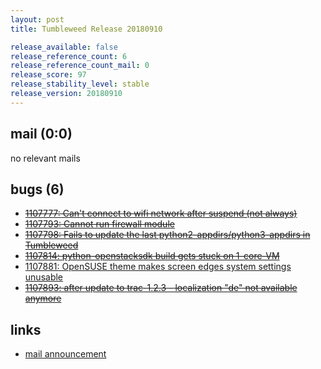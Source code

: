 ```yaml
---
layout: post
title: Tumbleweed Release 20180910

release_available: false
release_reference_count: 6
release_reference_count_mail: 0
release_score: 97
release_stability_level: stable
release_version: 20180910
---
```


## mail (0:0)

no relevant mails

## bugs (6)

<!--more-->

- ~~[1107777: Can't connect to wifi network after suspend (not always)](https://bugzilla.opensuse.org/show_bug.cgi?id=1107777)~~
- ~~[1107793: Cannot run firewall module](https://bugzilla.opensuse.org/show_bug.cgi?id=1107793)~~
- ~~[1107798: Fails to update the last python2-appdirs/python3-appdirs in Tumbleweed](https://bugzilla.opensuse.org/show_bug.cgi?id=1107798)~~
- ~~[1107814: python-openstacksdk build gets stuck on 1-core-VM](https://bugzilla.opensuse.org/show_bug.cgi?id=1107814)~~
- [1107881: OpenSUSE theme makes screen edges system settings unusable](https://bugzilla.opensuse.org/show_bug.cgi?id=1107881)
- ~~[1107893: after update to trac-1.2.3 - localization "de" not available anymore](https://bugzilla.opensuse.org/show_bug.cgi?id=1107893)~~



## links

- [mail announcement](https://lists.opensuse.org/opensuse-factory/2018-09/msg00049.html)
